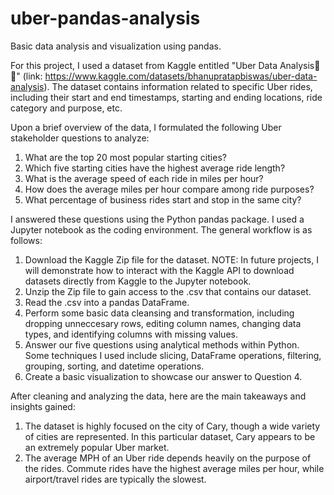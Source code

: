 # uber-pandas-analysis
Basic data analysis and visualization using pandas. 

For this project, I used a dataset from Kaggle entitled "Uber Data Analysis🚗 🚕" (link: https://www.kaggle.com/datasets/bhanupratapbiswas/uber-data-analysis). The dataset contains information related to specific Uber rides, including their start and end timestamps, starting and ending locations, ride category and purpose, etc.

Upon a brief overview of the data, I formulated the following Uber stakeholder questions to analyze: 
  1. What are the top 20 most popular starting cities?
  2. Which five starting cities have the highest average ride length?
  3. What is the average speed of each ride in miles per hour?
  4. How does the average miles per hour compare among ride purposes?
  5. What percentage of business rides start and stop in the same city?

I answered these questions using the Python pandas package. I used a Jupyter notebook as the coding environment. The general workflow is as follows: 
  1. Download the Kaggle Zip file for the dataset.
     NOTE: In future projects, I will demonstrate how to interact with the Kaggle API to download datasets directly from Kaggle to the Jupyter notebook.
  2. Unzip the Zip file to gain access to the .csv that contains our dataset.
  3. Read the .csv into a pandas DataFrame.
  4. Perform some basic data cleansing and transformation, including dropping unneccesary rows, editing column names, changing data types, and identifying columns with missing values.
  5. Answer our five questions using analytical methods within Python. Some techniques I used include slicing, DataFrame operations, filtering, grouping, sorting, and datetime operations.
  6. Create a basic visualization to showcase our answer to Question 4.

After cleaning and analyzing the data, here are the main takeaways and insights gained: 
  1. The dataset is highly focused on the city of Cary, though a wide variety of cities are represented. In this particular dataset, Cary appears to be an extremely popular Uber market. 
  2. The average MPH of an Uber ride depends heavily on the purpose of the rides. Commute rides have the highest average miles per hour, while airport/travel rides are typically the slowest. 
